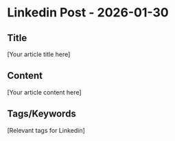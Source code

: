 # Linkedin Post - 2026-01-30

## Title
[Your article title here]

## Content
[Your article content here]

## Tags/Keywords
[Relevant tags for Linkedin]
